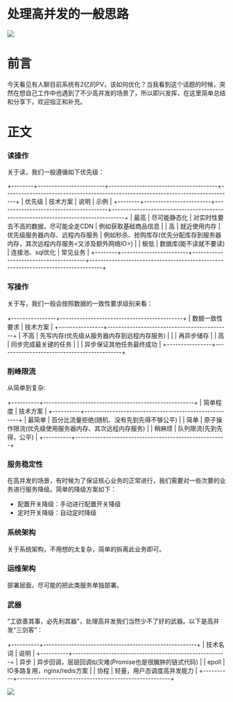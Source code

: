 # 处理高并发的一般思路 #

![](https://user-gold-cdn.xitu.io/2019/4/19/16a33f9e400d84dd?imageView2/0/w/1280/h/960/format/png/ignore-error/1)

# 前言 #

今天看见有人聊目前系统有2亿的PV，该如何优化？当我看到这个话题的时候，突然在想自己工作中也遇到了不少高并发的场景了，所以即兴发挥，在这里简单总结和分享下，欢迎指正和补充。

# 正文 #

### 读操作 ###

关于读，我们一般遵循如下优先级：

+--------+------------------------+---------------------------------------+----------------------------------------------------------------------------------+
| 优先级 |        技术方案        |                 说明                  |                                       示例                                       |
+--------+------------------------+---------------------------------------+----------------------------------------------------------------------------------+
| 最高   | 尽可能静态化           | 对实时性要去不高的数据，尽可能全走CDN | 例如获取基础商品信息                                                             |
| 高     | 就近使用内存           | 优先级服务器内存、远程内存服务        | 例如秒杀、抢购库存(优先分配库存到服务器内存，其次远程内存服务<又涉及额外网络IO>) |
| 极低   | 数据库(能不读就不要读) | 连接池、sql优化                       | 常见业务                                                                         |
+--------+------------------------+---------------------------------------+----------------------------------------------------------------------------------+

### 写操作 ###

关于写，我们一般会按照数据的一致性要求级别来看：

+----------------+--------------------------------------------+
| 数据一致性要求 |                  技术方案                  |
+----------------+--------------------------------------------+
| 不高           | 先写内存(优先级从服务器内存到远程内存服务) |
|                | 再异步储存                                 |
| 高             | 同步完成最关键的任务                       |
|                | 异步保证其他任务最终成功                   |
+----------------+--------------------------------------------+

### 削峰限流 ###

从简单到复杂:

+----------+------------------------------------------------------+
| 简单程度 |                       技术方案                       |
+----------+------------------------------------------------------+
| 最简单   | 百分比流量拒绝(随机、没有先到先得不够公平)           |
| 简单     | 原子操作限流(优先级使用服务器内存、其次远程内存服务) |
| 稍麻烦   | 队列限流(先到先得，公平)                             |
+----------+------------------------------------------------------+

### 服务稳定性 ###

在高并发的场景，有时候为了保证核心业务的正常进行，我们需要对一些次要的业务进行服务降级。简单的降级方案如下：

* 配置开关降级：手动进行配置开关降级
* 定时开关降级：自动定时降级

### 系统架构 ###

关于系统架构，不用想的太复杂，简单的拆离此业务即可。

### 运维架构 ###

部署层面，尽可能的把此类服务单独部署。

### 武器 ###

"工欲善其事，必先利其器"，处理高并发我们当然少不了好的武器。以下是高并发“三剑客”：

+----------+-------------------------------------------------------+
| 技术名词 |                         说明                          |
+----------+-------------------------------------------------------+
| 异步     | 异步回调，层层回调似灾难(Promise也是很臃肿的链式代码) |
| epoll    | IO多路复用，nginx/redis方案                           |
| 协程     | 轻量，用户态调度高并发能力                            |
+----------+-------------------------------------------------------+

![](https://user-gold-cdn.xitu.io/2019/1/20/168690f1ec494c70?imageView2/0/w/1280/h/960/ignore-error/1)